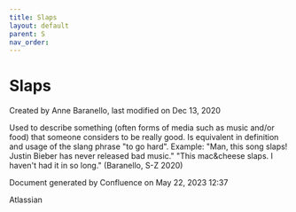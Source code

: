 ```yaml
---
title: Slaps
layout: default
parent: S
nav_order:
---
```


# Slaps

Created by  Anne Baranello, last modified on Dec 13, 2020

Used to describe something (often forms of media such as music and/or food) that someone considers to be really good. Is equivalent in definition and usage of the slang phrase &quot;to go hard&quot;. Example: &quot;Man, this song slaps! Justin Bieber has never released bad music.&quot; &quot;This mac&amp;cheese slaps. I haven't had it in so long.&quot; (Baranello, S-Z 2020)

Document generated by Confluence on May 22, 2023 12:37

Atlassian
